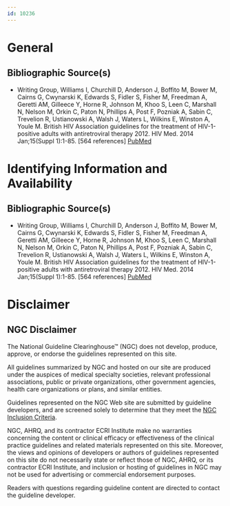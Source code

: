 ```yaml
---
id: 10236
---
```


# General

## Bibliographic Source(s)

- Writing Group, Williams I, Churchill D, Anderson J, Boffito M, Bower M, Cairns G, Cwynarski K, Edwards S, Fidler S, Fisher M, Freedman A, Geretti AM, Gilleece Y, Horne R, Johnson M, Khoo S, Leen C, Marshall N, Nelson M, Orkin C, Paton N, Phillips A, Post F, Pozniak A, Sabin C, Trevelion R, Ustianowski A, Walsh J, Waters L, Wilkins E, Winston A, Youle M. British HIV Association guidelines for the treatment of HIV-1-positive adults with antiretroviral therapy 2012. HIV Med. 2014 Jan;15(Suppl 1):1-85. [564 references] [ PubMed ](http://www.ncbi.nlm.nih.gov/entrez/query.fcgi?cmd=Retrieve&db=pubmed&dopt=Abstract&list_uids=24330011)

# Identifying Information and Availability

## Bibliographic Source(s)

- Writing Group, Williams I, Churchill D, Anderson J, Boffito M, Bower M, Cairns G, Cwynarski K, Edwards S, Fidler S, Fisher M, Freedman A, Geretti AM, Gilleece Y, Horne R, Johnson M, Khoo S, Leen C, Marshall N, Nelson M, Orkin C, Paton N, Phillips A, Post F, Pozniak A, Sabin C, Trevelion R, Ustianowski A, Walsh J, Waters L, Wilkins E, Winston A, Youle M. British HIV Association guidelines for the treatment of HIV-1-positive adults with antiretroviral therapy 2012. HIV Med. 2014 Jan;15(Suppl 1):1-85. [564 references] [ PubMed ](http://www.ncbi.nlm.nih.gov/entrez/query.fcgi?cmd=Retrieve&db=pubmed&dopt=Abstract&list_uids=24330011)

# Disclaimer

## NGC Disclaimer

The National Guideline Clearinghouse™ (NGC) does not develop, produce, approve, or endorse the guidelines represented on this site.

All guidelines summarized by NGC and hosted on our site are produced under the auspices of medical specialty societies, relevant professional associations, public or private organizations, other government agencies, health care organizations or plans, and similar entities.

Guidelines represented on the NGC Web site are submitted by guideline developers, and are screened solely to determine that they meet the [NGC Inclusion Criteria](/help-and-about/summaries/inclusion-criteria).

NGC, AHRQ, and its contractor ECRI Institute make no warranties concerning the content or clinical efficacy or effectiveness of the clinical practice guidelines and related materials represented on this site. Moreover, the views and opinions of developers or authors of guidelines represented on this site do not necessarily state or reflect those of NGC, AHRQ, or its contractor ECRI Institute, and inclusion or hosting of guidelines in NGC may not be used for advertising or commercial endorsement purposes.

Readers with questions regarding guideline content are directed to contact the guideline developer.


